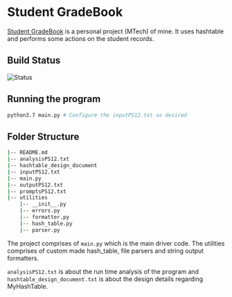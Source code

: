 # Student GradeBook
[Student GradeBook](https://github.com/Praneethtkonda/studentGradeBook.git) is a personal project (MTech) of mine. It uses hashtable and performs some actions on the student records.

## Build Status

![Status](https://github.com/Praneethtkonda/studentGradeBook/workflows/Python%20application/badge.svg)

## Running the program
```bash
python3.7 main.py # Configure the inputPS12.txt as desired
```
## Folder Structure
```bash
|-- README.md
|-- analysisPS12.txt
|-- hashtable_design_document
|-- inputPS12.txt
|-- main.py
|-- outputPS12.txt
|-- promptsPS12.txt
|-- utilities
    |-- __init__.py
    |-- errors.py
    |-- formatter.py
    |-- hash_table.py
    |-- parser.py
```
The project comprises of ```main.py``` which is the main driver code. The utilities comprises of custom made hash_table, file parsers and string output formatters.

```analysisPS12.txt``` is about the run time analysis of the program and ```hashtable_design_document.txt``` is about the design details regarding MyHashTable.
